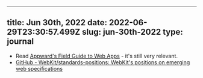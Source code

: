 
---
title: Jun 30th, 2022 
date: 2022-06-29T23:30:57.499Z
slug: jun-30th-2022
type: journal
---
* Read [Appward's Field Guide to Web Apps](https://html5rocks.com/webappfieldguide/toc/index/) - it's still very relevant.
* [GitHub - WebKit/standards-positions: WebKit's positions on emerging web specifications](https://github.com/WebKit/standards-positions)

